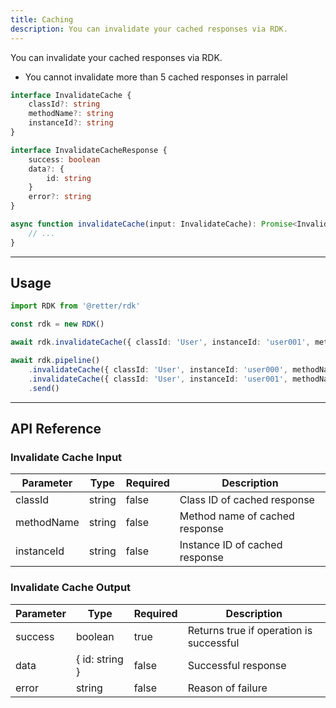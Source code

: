 ```yaml
---
title: Caching
description: You can invalidate your cached responses via RDK.
---
```


You can invalidate your cached responses via RDK.

- You cannot invalidate more than 5 cached responses in parralel

```typescript
interface InvalidateCache {
    classId?: string
    methodName?: string
    instanceId?: string
}

interface InvalidateCacheResponse {
    success: boolean
    data?: {
        id: string
    }
    error?: string
}

async function invalidateCache(input: InvalidateCache): Promise<InvalidateCacheResponse | undefined> {
    // ...
}
```

---

## Usage

```typescript
import RDK from '@retter/rdk'

const rdk = new RDK()

await rdk.invalidateCache({ classId: 'User', instanceId: 'user001', methodName: 'getProfile' })

await rdk.pipeline()
    .invalidateCache({ classId: 'User', instanceId: 'user000', methodName: 'getProfile' })
    .invalidateCache({ classId: 'User', instanceId: 'user001', methodName: 'getProfile' })
    .send()

```

---

## API Reference

### Invalidate Cache Input

| Parameter     | Type                | Required            | Description         |
| ------------- | ------------------- | ------------------- | ------------------- |
| classId       | string              | false               | Class ID of cached response |
| methodName    | string              | false               | Method name of cached response |
| instanceId    | string              | false               | Instance ID of cached response |

### Invalidate Cache Output

| Parameter     | Type                | Required            | Description         |
| ------------- | ------------------- | ------------------- | ------------------- |
| success       | boolean             | true                | Returns true if operation is successful |
| data          | { id: string }      | false               | Successful response |
| error         | string              | false               | Reason of failure |
